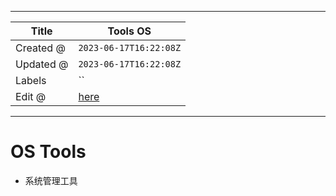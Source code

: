 -----

| Title     | Tools OS                                             |
| --------- | ---------------------------------------------------- |
| Created @ | `2023-06-17T16:22:08Z`                               |
| Updated @ | `2023-06-17T16:22:08Z`                               |
| Labels    | \`\`                                                 |
| Edit @    | [here](https://github.com/junxnone/linux/issues/122) |

-----

# OS Tools

  - 系统管理工具
